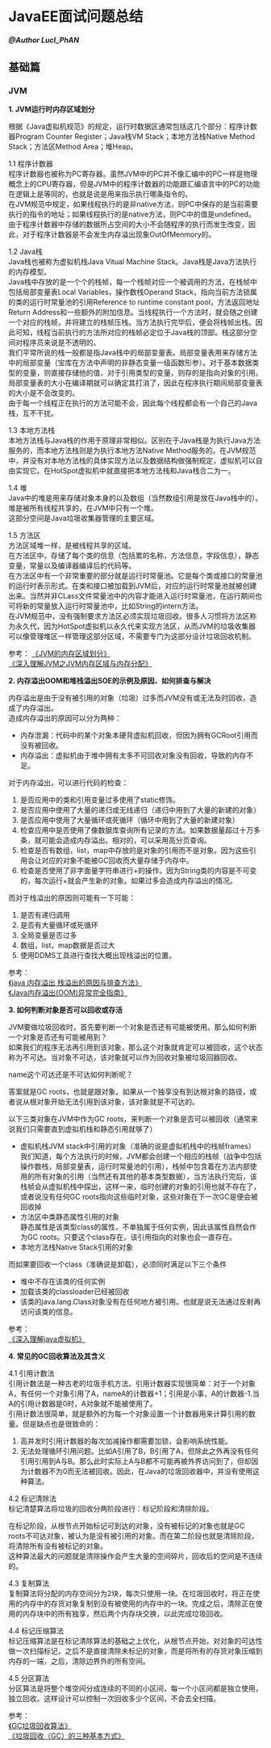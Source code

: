 # JavaEE面试问题总结

##### @Author LucI_PhAN

## 基础篇

### JVM

**1. JVM运行时内存区域划分**

根据《Java虚拟机规范》的规定，运行时数据区通常包括这几个部分：程序计数器Program Counter Register；Java栈VM Stack；本地方法栈Native Method Stack；方法区Method Area；堆Heap。

1.1 程序计数器  
程序计数器也被称为PC寄存器。虽然JVM中的PC并不像汇编中的PC一样是物理概念上的CPU寄存器，但是JVM中的程序计数器的功能跟汇编语言中的PC的功能在逻辑上是等同的，也就是说是用来指示执行哪条指令的。  
在JVM规范中规定，如果线程执行的是非native方法，则PC中保存的是当前需要执行的指令的地址；如果线程执行的是native方法，则PC中的值是undefined。  
由于程序计数器中存储的数据所占空间的大小不会随程序的执行而发生改变，因此，对于程序计数器是不会发生内存溢出现象OutOfMenmory的。

1.2 Java栈  
Java栈也被称为虚拟机栈Java Vitual Machine Stack。Java栈是Java方法执行的内存模型。  
Java栈中存放的是一个个的栈帧，每一个栈帧对应一个被调用的方法，在栈帧中包括局部变量表Local Variables，操作数栈Operand Stack，指向当前方法锁属的类的运行时常量池的引用Reference to runtime constant pool，方法返回地址Return Address和一些额外的附加信息。当线程执行一个方法时，就会随之创建一个对应的栈帧，并将建立的栈帧压栈。当方法执行完毕后，便会将栈帧出栈。因此可知，线程当前执行的方法所对应的栈帧必定位于Java栈的顶部。栈这部分空间对程序员来说是不透明的。  
我们平常所说的栈一般都是指Java栈中的局部变量表。局部变量表用来存储方法中的局部变量（宝库在方法中声明的非静态变量一级函数形参）。对于基本数据类型的变量，则直接存储他的值，对于引用类型的变量，则存的是指向对象的引用。局部变量表的大小在编译期就可以确定其打消了，因此在程序执行期间局部变量表的大小是不会改变的。  
由于每一个线程正在执行的方法可能不会，因此每个线程都会有一个自己的Java栈，互不干扰。

1.3 本地方法栈  
本地方法栈与Java栈的作用于原理非常相似。区别在于Java栈是为执行Java方法服务的，而本地方法栈则是为执行本地方法Native Method服务的。在JVM规范中，并没有对本地方法栈的具体实现方法以及数据结构做强制规定，虚拟机可以自由实现它。在HotSpot虚拟机中就直接把本地方法栈和Java栈合二为一。  

1.4 堆  
Java中的堆是用来存储对象本身的以及数组（当然数组引用是放在Java栈中的）。堆是被所有线程共享的，在JVM中只有一个堆。  
这部分空间是Java垃圾收集器管理的主要区域。

1.5 方法区  
方法区域堆一样，是被线程共享的区域。  
在方法区中，存储了每个类的信息（包括累的名称，方法信息，字段信息），静态变量，常量以及编译器编译后的代码等。  
在方法区中有一个非常重要的部分就是运行时常量池。它是每个类或接口的常量池的运行时表示形式。在类和接口被加载到JVM后，对应的运行时常量池就被创建出来。当然并非CLass文件常量池中的内容才能进入运行时常量池，在运行期间也可将新的常量放入运行时常量池中，比如String的intern方法。  
在JVM规范中，没有强制要求方法区必须实现垃圾回收。很多人习惯将方法区称为永久代，因为HotSpot虚拟机以永久代来实现方法区，从而JVM的垃圾收集器可以像管理堆区一样管理这部分区域，不需要专门为这部分设计垃圾回收机制。

参考：
[《JVM的内存区域划分》](http://www.importnew.com/18961.html)  
[《深入理解JVM之JVM内存区域与内存分配》](https://blog.csdn.net/USTC_Zn/article/details/54912367)

**2. 内存溢出OOM和堆栈溢出SOE的示例及原因、如何排查与解决**

内存溢出是由于没有被引用的对象（垃圾）过多而JVM没有或无法及时回收，造成了内存溢出。  
造成内存溢出的原因可以分为两种：
- 内存泄漏：代码中的某个对象本硬背虚拟机回收，但因为拥有GCRoot引用而没有被回收。
- 内存溢出：虚拟机由于堆中拥有太多不可回收对象没有回收，导致的内存不足。

对于内存溢出，可以进行代码的检查：
1. 是否应用中的类和引用变量过多使用了static修饰。
2. 是否应用中使用了大量的递归或无线递归（递归中用到了大量的新建的对象）
3. 是否应用中使用了大量循环或死循环（循环中用到了大量的新建对象）
4. 检查应用中是否使用了像数据库查询所有记录的方法。如果数据量超过十万多条，就可能会造成内存溢出。相对的，可以采用高分页查询。
5. 检查是否有数组，list，map中存放的是对象的引用而不是对象。因为这些引用会让对应的对象不能被GC回收而大量存储于内存中。
6. 检查是否使用了非字面量字符串进行+的操作。因为String类的内容是不可变的，每次运行+就会产生新的对象。如果过多会造成内存溢出的情况。

而对于栈溢出的原因则可能有一下可能：
1. 是否有递归调用
2. 是否有大量循环或死循环
3. 全局变量是否过多
4. 数组，list，map数据是否过大
5. 使用DDMS工具进行查找大概出现栈溢出的位置。

参考：  
[《java 内存溢出 栈溢出的原因与排查方法》](https://my.oschina.net/u/2401092/blog/1621850)  
[《Java内存溢出(OOM)异常完全指南》](https://www.jianshu.com/p/2fdee831ed03)

**3. 如何判断对象是否可以回收或存活**

JVM要做垃圾回收时，首先要判断一个对象是否还有可能被使用。那么如何判断一个对象是否还有可能被用到？  
如果我们的程序无法再引用到该对象，那么这个对象就肯定可以被回收，这个状态称为不可达。当对象不可达，该对象就可以作为回收对象被垃圾回器回收。

name这个可达还是不可达如何判断呢？

答案就是GC roots，也就是跟对象。如果从一个独享没有到达根对象的路径，或者说从根对象开始无法引用到该对象，该对象就是不可达的。

以下三类对象在JVM中作为GC roots，来判断一个对象是否可以被回收（通常来说我们只需要直到虚拟机栈和静态引用就够了）
- 虚拟机栈JVM stack中引用的对象（准确的说是虚拟机栈中的栈帧frames）  
我们知道，每个方法执行的时候，JVM都会创建一个相应的栈帧（战争中包括操作数栈，局部变量表，运行时常量池的引用），栈帧中包含着在方法内部使用的所有对象的引用（当然还有其他的基本类型数据），当方法执行完后，该栈帧会从虚拟机栈中探出，这样一来，临时创建的对象的引用也就不存在了，或者说没有任何GC roots指向这些临时对象，这些对象在下一次GC是便会被回收掉
- 方法区中类静态属性引用的对象  
静态属性是该类型class的属性，不单独属于任何实例，因此该属性自然会作为GC roots。只要这个class存在，该引用指向的对象也会一直存在。
- 本地方法栈Native Stack引用的对象

而如果要回收一个class（准确说是卸载），必须同时满足以下三个条件
- 堆中不存在该类的任何实例
- 加载该类的classloader已经被回收
- 该类的java.lang.Class对象没有在任何地方被引用。也就是说无法通过反射再访问该类的信息。

参考：  
[《深入理解java虚拟机》](https://item.jd.com/11252778.html)

**4. 常见的GC回收算法及其含义**

4.1 引用计数法  
引用计数法是一种古老的垃圾手机方法。引用计数器实现很简单：对于一个对象A，有任何一个对象引用了A，nameA的计数器+1；引用是小事，A的计数器-1.当A的引用计数器是0时，A对象就不能被使用了。  
引用计数法很简单，就是额外的为每一个对象设置一个计数器用来计算引用的数量。但是缺点也是很致命的：
1. 高并发时引用计数器的每次加减操作都需要加锁，会影响系统性能。
2. 无法处理循环引用问题。比如A引用了B，B引用了A，但除此之外再没有任何引用引用到A与B。那么此时实际上A与B都不可能再被外界访问到了，但却因为计数器不为0而无法被回收。因此，在Java的垃圾回收器中，并没有使用这种算法。

4.2 标记清除法  
标记清楚算法将垃圾的回收分两阶段进行：标记阶段和清除阶段。  

在标记阶段，从根节点开始标记可到达的对象，没有被标记的对象也就是GC roots不可达对象，被认为是没有被引用的对象。而在第二阶段也就是清除阶段，将清除所有没有被标记的对象。  
这种算法最大的问题就是清除操作会产生大量的空间碎片，回收后的空间是不连续的。

4.3 复制算法  
复制算法将分配的内存空间分为2块，每次只使用一块。在垃圾回收时，将正在使用的内存中的存货对象复制到没有被使用的内存中的一块。完成之后，清除正在使用的内存块中的所有独享，然后两个内存块交换，以此完成垃圾回收。

4.4 标记压缩算法  
标记压缩算法是在标记清除算法的基础之上优化，从根节点开始，对对象的可达性做一次扫描标记，之后不是直接清除未标记的对象，而是将所有的存货对象压缩到内存的一端，之后，清除边界外的所有空间。

4.5 分区算法  
分区算法是将整个堆空间分成连续的不同的小区间，每一个小区间都是独立使用，独立回收。这样设计可以控制一次回收多少个区间，不会去全扫描。

参考：  
[《GC垃圾回收算法》](https://blog.csdn.net/qq_30739519/article/details/51111328)  
[《垃圾回收（GC）的三种基本方式》](http://blog.jobbole.com/91960/)
